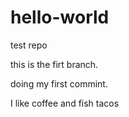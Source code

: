 # hello-world
test repo

this is the firt branch.

doing my first commint.

I like coffee and fish tacos
